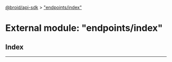 [@broid/api-sdk](../README.md) > ["endpoints/index"](../modules/_endpoints_index_.md)



# External module: "endpoints/index"

## Index


---
